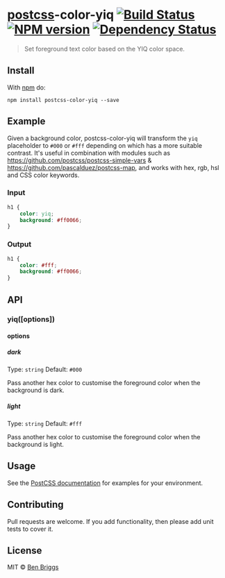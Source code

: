 # [postcss][postcss]-color-yiq [![Build Status](https://travis-ci.org/ben-eb/postcss-color-yiq.svg?branch=master)][ci] [![NPM version](https://badge.fury.io/js/postcss-color-yiq.svg)][npm] [![Dependency Status](https://gemnasium.com/ben-eb/postcss-color-yiq.svg)][deps]

> Set foreground text color based on the YIQ color space.


## Install

With [npm](https://npmjs.org/package/postcss-color-yiq) do:

```
npm install postcss-color-yiq --save
```


## Example

Given a background color, postcss-color-yiq will transform the `yiq` placeholder
to `#000` or `#fff` depending on which has a more suitable contrast. It's
useful in combination with modules such as https://github.com/postcss/postcss-simple-vars
& https://github.com/pascalduez/postcss-map, and works with hex, rgb, hsl and
CSS color keywords.

### Input

```css
h1 {
    color: yiq;
    background: #ff0066;
}
```

### Output

```css
h1 {
    color: #fff;
    background: #ff0066;
}
```


## API

### yiq([options])

#### options

##### dark

Type: `string`
Default: `#000`

Pass another hex color to customise the foreground color when the background
is dark.

##### light

Type: `string`
Default: `#fff`

Pass another hex color to customise the foreground color when the background
is light.


## Usage

See the [PostCSS documentation](https://github.com/postcss/postcss#usage) for
examples for your environment.


## Contributing

Pull requests are welcome. If you add functionality, then please add unit tests
to cover it.


## License

MIT © [Ben Briggs](http://beneb.info)


[ci]:      https://travis-ci.org/ben-eb/postcss-color-yiq
[deps]:    https://gemnasium.com/ben-eb/postcss-color-yiq
[npm]:     http://badge.fury.io/js/postcss-color-yiq
[postcss]: https://github.com/postcss/postcss
